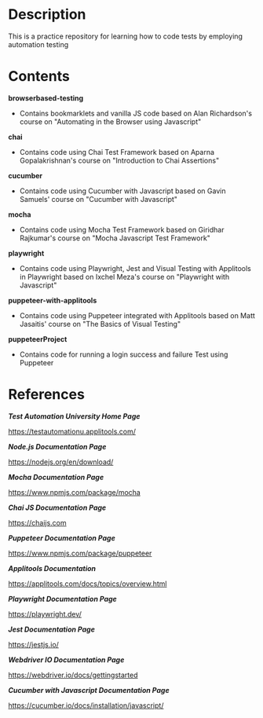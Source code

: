 # Description
This is a practice repository for learning how to code tests by employing automation testing

# Contents

**browserbased-testing**
 - Contains bookmarklets and vanilla JS code based on Alan Richardson's course on "Automating in the Browser using Javascript"

**chai**
 - Contains code using Chai Test Framework based on Aparna Gopalakrishnan's course on "Introduction to Chai Assertions"

**cucumber**
 - Contains code using Cucumber with Javascript based on Gavin Samuels' course on "Cucumber with Javascript"

**mocha**
 - Contains code using Mocha Test Framework based on Giridhar Rajkumar's course on "Mocha Javascript Test Framework"

**playwright**
 - Contains code using Playwright, Jest and Visual Testing with Applitools in Playwright based on Ixchel Meza's course on "Playwright with Javascript"

**puppeteer-with-applitools**
 - Contains code using Puppeteer integrated with Applitools based on Matt Jasaitis' course on "The Basics of Visual Testing"

**puppeteerProject**
 - Contains code for running a login success and failure Test using Puppeteer

# References

***Test Automation University Home Page***

https://testautomationu.applitools.com/


***Node.js Documentation Page***

https://nodejs.org/en/download/

***Mocha Documentation Page***

https://www.npmjs.com/package/mocha


***Chai JS Documentation Page***

https://chaijs.com


***Puppeteer Documentation Page***

https://www.npmjs.com/package/puppeteer


***Applitools Documentation***

https://applitools.com/docs/topics/overview.html


***Playwright Documentation Page***

https://playwright.dev/


***Jest Documentation Page***

https://jestjs.io/


***Webdriver IO Documentation Page***

https://webdriver.io/docs/gettingstarted


***Cucumber with Javascript Documentation Page***

https://cucumber.io/docs/installation/javascript/
